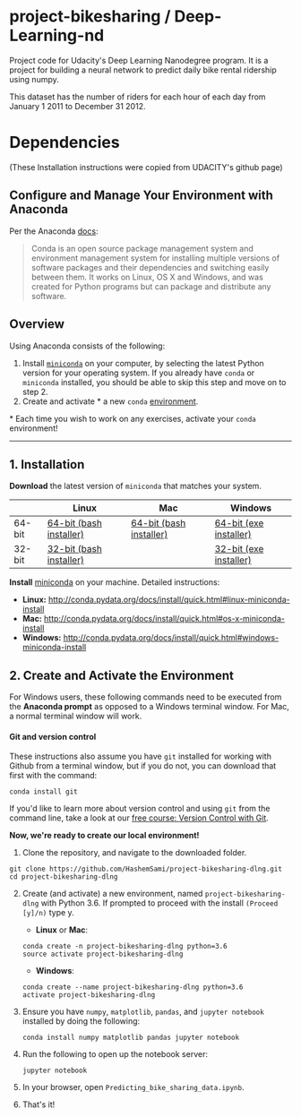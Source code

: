 # project-bikesharing / Deep-Learning-nd 

Project code for Udacity's Deep Learning Nanodegree program. It is a project for building a neural network to predict daily bike rental ridership using numpy.

This dataset has the number of riders for each hour of each day from January 1 2011 to December 31 2012.


# Dependencies 
(These Installation instructions were copied from UDACITY's github page)

## Configure and Manage Your Environment with Anaconda

Per the Anaconda [docs](http://conda.pydata.org/docs):

> Conda is an open source package management system and environment management system 
for installing multiple versions of software packages and their dependencies and 
switching easily between them. It works on Linux, OS X and Windows, and was created 
for Python programs but can package and distribute any software.

## Overview
Using Anaconda consists of the following:

1. Install [`miniconda`](http://conda.pydata.org/miniconda.html) on your computer, by selecting the latest Python version for your operating system. If you already have `conda` or `miniconda` installed, you should be able to skip this step and move on to step 2.
2. Create and activate * a new `conda` [environment](http://conda.pydata.org/docs/using/envs.html).

\* Each time you wish to work on any exercises, activate your `conda` environment!

---

## 1. Installation

**Download** the latest version of `miniconda` that matches your system.

|        | Linux | Mac | Windows | 
|--------|-------|-----|---------|
| 64-bit | [64-bit (bash installer)][lin64] | [64-bit (bash installer)][mac64] | [64-bit (exe installer)][win64]
| 32-bit | [32-bit (bash installer)][lin32] |  | [32-bit (exe installer)][win32]

[win64]: https://repo.continuum.io/miniconda/Miniconda3-latest-Windows-x86_64.exe
[win32]: https://repo.continuum.io/miniconda/Miniconda3-latest-Windows-x86.exe
[mac64]: https://repo.continuum.io/miniconda/Miniconda3-latest-MacOSX-x86_64.sh
[lin64]: https://repo.continuum.io/miniconda/Miniconda3-latest-Linux-x86_64.sh
[lin32]: https://repo.continuum.io/miniconda/Miniconda3-latest-Linux-x86.sh

**Install** [miniconda](http://conda.pydata.org/miniconda.html) on your machine. Detailed instructions:

- **Linux:** http://conda.pydata.org/docs/install/quick.html#linux-miniconda-install
- **Mac:** http://conda.pydata.org/docs/install/quick.html#os-x-miniconda-install
- **Windows:** http://conda.pydata.org/docs/install/quick.html#windows-miniconda-install

## 2. Create and Activate the Environment

For Windows users, these following commands need to be executed from the **Anaconda prompt** as opposed to a Windows terminal window. For Mac, a normal terminal window will work. 

#### Git and version control
These instructions also assume you have `git` installed for working with Github from a terminal window, but if you do not, you can download that first with the command:
```
conda install git
```

If you'd like to learn more about version control and using `git` from the command line, take a look at our [free course: Version Control with Git](https://www.udacity.com/course/version-control-with-git--ud123).

**Now, we're ready to create our local environment!**

1. Clone the repository, and navigate to the downloaded folder.
```
git clone https://github.com/HashemSami/project-bikesharing-dlng.git
cd project-bikesharing-dlng
```

2. Create (and activate) a new environment, named `project-bikesharing-dlng` with Python 3.6. If prompted to proceed with the install `(Proceed [y]/n)` type y.

	- __Linux__ or __Mac__: 
	```
	conda create -n project-bikesharing-dlng python=3.6
	source activate project-bikesharing-dlng
	```
	- __Windows__: 
	```
	conda create --name project-bikesharing-dlng python=3.6
	activate project-bikesharing-dlng
	```
	

3. Ensure you have `numpy`, `matplotlib`, `pandas`, and `jupyter notebook` installed by doing the following:
	
	```
	conda install numpy matplotlib pandas jupyter notebook
	```

4. Run the following to open up the notebook server:
	```
	jupyter notebook
	```

5. In your browser, open `Predicting_bike_sharing_data.ipynb`.
	

6. That's it!

